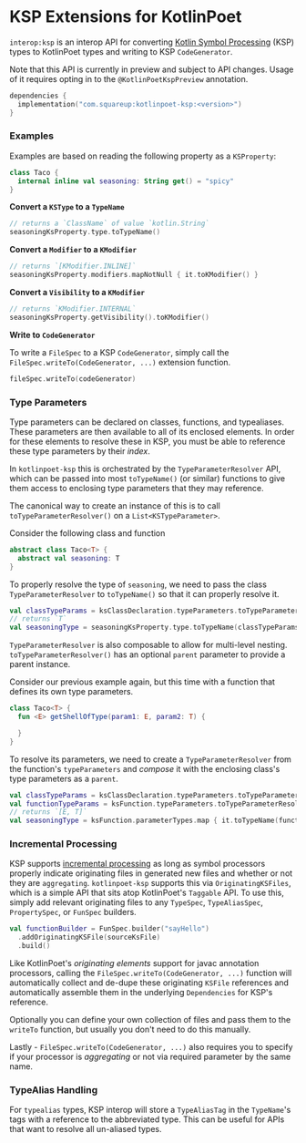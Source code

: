 KSP Extensions for KotlinPoet
==============

`interop:ksp` is an interop API for converting
[Kotlin Symbol Processing][ksp] (KSP) types to KotlinPoet types and
writing to KSP `CodeGenerator`.

Note that this API is currently in preview and subject to API changes. Usage of it requires opting
in to the `@KotlinPoetKspPreview` annotation.

```kotlin
dependencies {
  implementation("com.squareup:kotlinpoet-ksp:<version>")
}
```

### Examples

Examples are based on reading the following property as a `KSProperty`:

```kotlin
class Taco {
  internal inline val seasoning: String get() = "spicy"
}
```

**Convert a `KSType` to a `TypeName`**

```kotlin
// returns a `ClassName` of value `kotlin.String`
seasoningKsProperty.type.toTypeName()
```

**Convert a `Modifier` to a `KModifier`**

```kotlin
// returns `[KModifier.INLINE]`
seasoningKsProperty.modifiers.mapNotNull { it.toKModifier() }
```

**Convert a `Visibility` to a `KModifier`**

```kotlin
// returns `KModifier.INTERNAL`
seasoningKsProperty.getVisibility().toKModifier()
```

**Write to `CodeGenerator`**

To write a `FileSpec` to a KSP `CodeGenerator`, simply call the `FileSpec.writeTo(CodeGenerator, ...)`
extension function.

```kotlin
fileSpec.writeTo(codeGenerator)
```

### Type Parameters

Type parameters can be declared on classes, functions, and typealiases. These parameters are then
available to all of its enclosed elements. In order for these elements to resolve these in KSP, you
must be able to reference these type parameters by their _index_.

In `kotlinpoet-ksp` this is orchestrated by the `TypeParameterResolver` API, which can be passed
into most `toTypeName()` (or similar) functions to give them access to enclosing type parameters
that they may reference.

The canonical way to create an instance of this is to call `toTypeParameterResolver()` on a
`List<KSTypeParameter>`.

Consider the following class and function

```kotlin
abstract class Taco<T> {
  abstract val seasoning: T
}
```

To properly resolve the type of `seasoning`, we need to pass the class `TypeParameterResolver` to
`toTypeName()` so that it can properly resolve it.

```kotlin
val classTypeParams = ksClassDeclaration.typeParameters.toTypeParameterResolver()
// returns `T`
val seasoningType = seasoningKsProperty.type.toTypeName(classTypeParams)
```

`TypeParameterResolver` is also composable to allow for multi-level nesting. `toTypeParameterResolver()`
has an optional `parent` parameter to provide a parent instance.

Consider our previous example again, but this time with a function that defines its own type parameters.

```kotlin
class Taco<T> {
  fun <E> getShellOfType(param1: E, param2: T) {

  }
}
```

To resolve its parameters, we need to create a `TypeParameterResolver` from the function's
`typeParameters` and _compose_ it with the enclosing class's type parameters as a `parent`.

```kotlin
val classTypeParams = ksClassDeclaration.typeParameters.toTypeParameterResolver()
val functionTypeParams = ksFunction.typeParameters.toTypeParameterResolver(parent = classTypeParams)
// returns `[E, T]`
val seasoningType = ksFunction.parameterTypes.map { it.toTypeName(functionTypeParams) }
```

### Incremental Processing

KSP supports [incremental processing][incremental] as
long as symbol processors properly indicate originating files in generated new files and whether or
not they are `aggregating`. `kotlinpoet-ksp` supports this via `OriginatingKSFiles`, which is a simple
API that sits atop KotlinPoet's `Taggable` API. To use this, simply add relevant originating files to
any `TypeSpec`, `TypeAliasSpec`, `PropertySpec`, or `FunSpec` builders.

```kotlin
val functionBuilder = FunSpec.builder("sayHello")
  .addOriginatingKSFile(sourceKsFile)
  .build()
```

Like KotlinPoet's _originating elements_ support for javac annotation processors, calling the
`FileSpec.writeTo(CodeGenerator, ...)` function will automatically collect and de-dupe these originating
`KSFile` references and automatically assemble them in the underlying `Dependencies` for KSP's reference.

Optionally you can define your own collection of files and pass them to the `writeTo` function, but usually
you don't need to do this manually.

Lastly - `FileSpec.writeTo(CodeGenerator, ...)` also requires you to specify if your processor is
_aggregating_ or not via required parameter by the same name.

### TypeAlias Handling

For `typealias` types, KSP interop will store a `TypeAliasTag` in the `TypeName`'s tags with a reference to the abbreviated type. This can be useful for APIs that want to resolve all un-aliased types.

 [ksp]: https://github.com/google/ksp
 [incremental]: https://github.com/google/ksp/blob/main/docs/incremental.md
